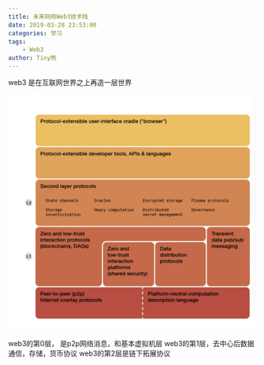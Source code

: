 ```yaml
---
title: 未来网络Web3技术栈 
date: 2019-03-28 23:53:00
categories: 学习
tags:
    - Web3
author: Tiny熊
---
```


web3 是在互联网世界之上再造一层世界

![](/images/15538708716003.jpg)


web3的第0层， 是p2p网络消息，和基本虚拟机层
web3的第1层，去中心后数据通信，存储，货币协议
web3的第2层是链下拓展协议



